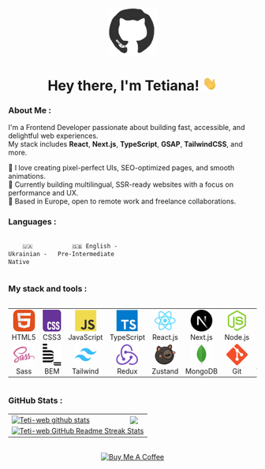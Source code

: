 <div id="header" align="center">

<img src="./assets/github.gif" width="100"/>

<h1>
Hey there, I'm Tetiana!
<img src="./assets/giphy.gif" width="30px" alt="GIF">
</h1>

   </div>
  
### About Me :
I'm a Frontend Developer passionate about building fast, accessible, and delightful web experiences.  
My stack includes **React**, **Next.js**, **TypeScript**, **GSAP**, **TailwindCSS**, and more.

🔹 I love creating pixel-perfect UIs, SEO-optimized pages, and smooth animations.  
🔹 Currently building multilingual, SSR-ready websites with a focus on performance and UX.  
🔹 Based in Europe, open to remote work and freelance collaborations.

### Languages :

<div style="display: flex; align-items: flex-start; align: center">
<table  align="center">
  <tr>
    
        🇺🇦 Ukrainian - Native
        
  </tr>

  <tr>
    
        🇬🇧 English - Pre-Intermediate
        
  </tr>
</table>
</div>

### My stack and tools :

<div style="display: flex; align-items: flex-start; align: center">
<table align="center">
  <tr>
     <td align="center"  width="88">
         <img src="./images/01-html5.svg" alt="HTML5" width="44" height="44"/>
      <br>HTML5
    </td>
    <td align="center" width="88">
        <img src="./images/02-css3.svg" alt="CSS3" width="44" height="44"/>
      <br>CSS3
    </td>
<td align="center" width="88">
         <img src="./images/03-javascript.svg" alt="JS" width="44" height="44"/>
      <br>JavaScript
    </td>
    <td align="center" width="88">
        <img src="./images/04-typescript.svg" alt="TS" width="44" height="44"/>
      <br>TypeScript
    </td>
    <td align="center" width="88">
        <img src="./images/06-react.svg" alt="React" width="44" height="44"/>
      <br>React.js
    </td>
    <td align="center" width="88">
        <img src="./images/07-nextjs.svg" alt="Next.js" width="44" height="44"/>
      <br>Next.js
    </td>
    <td align="center" width="88">
      <img src="./images/08-nodejs.svg" alt="Node.js" width="44" height="44"/>
      <br>Node.js
    </td>
      <td align="center" width="88">
        <img src="./images/09-astro.svg" alt="Astro.js" width="44" height="44"/>
      <br>Astro.js
    </td>
        <td align="center" width="88">
       <img src="./images/09-sql.svg" alt="SQL" width="44" height="44"/>
      <br>SQL
      </td>
  </tr>
    <td align="center" width="88">
        <img src="./images/10-sass.svg" alt="Sass" width="44" height="44"/>
      <br>Sass
    </td>
    <td align="center" width="88"> 
        <img src="./images/11-bem.svg" alt="Bem" width="44" height="44"/>
      <br>BEM
    </td>
    <td align="center"  width="88">
        <img src="./images/12-tailwind.svg" alt="Tailwind" width="44" height="44"/>
      <br>Tailwind
    </td>
    <td align="center" width="88">
        <img src="./images/13-redux.svg" alt="Redux" width="44" height="44"/>
      <br>Redux
    </td>
     <td align="center" width="88">
        <img src="./images/14-zustand.svg" alt="Zustand" width="44" height="44"/>
      <br>Zustand
    </td>
      </td>
      <td align="center" width="88">
        <img src="./images/15-mongodb.svg" alt="MongoDB" width="44" height="44"/>
      <br>MongoDB
     </td>
     <td align="center" width="88">
        <img src="./images/16-git.svg" alt="Git" width="44" height="44"/>
      <br>Git
    </td>
  <td align="center" width="88">
        <img src="./images/17-vscode.svg" alt="Visual Studio Code" width="44" height="44"/>
      <br>VSCode
     </td>
  <td align="center" width="88">
        <img src="./images/18-figma.svg" alt="Figma" width="44" height="44"/>
      <br>Figma
     </td>
</table>
</div>

### GitHub Stats :

<table align="center">
  <tr>
  <td>
  <a href="https://github.com/Teti-web/github-readme-stats"><img align="center" src="https://github-readme-stats.vercel.app/api?username=Teti-web&show_icons=true&include_all_commits=true&theme=buefy&hide_border=true" alt="Teti-web github stats" /></a>
  </td>
  <td>
  <a href="https://github.com/Teti-web/github-readme-stats"><img align="center" src="https://github-readme-stats.vercel.app/api/top-langs/?username=Teti-web&layout=compact&theme=buefy&hide_border=true" /></a>
  </td>
  </tr>
  <tr>
  <td colspan=2 align="center">
  <a href="https://git.io/streak-stats"> <img src="http://github-readme-streak-stats.herokuapp.com?user=Teti-web&hide_border=true&background=f6f8fa&currStreakLabel=000000&date_format=j%20M%5B%20Y%5D" alt="Teti-web GitHub Readme Streak Stats" /> </a>
  </td>
  </tr>
</table>
<br>

<div align="center">
<a href="https://buymeacoffee.com/rohatetiann" target="_blank"><img src="https://cdn.buymeacoffee.com/buttons/v2/default-blue.png" alt="Buy Me A Coffee" style="height: 40px !important;width: 180px !important;" ></a>
</div>